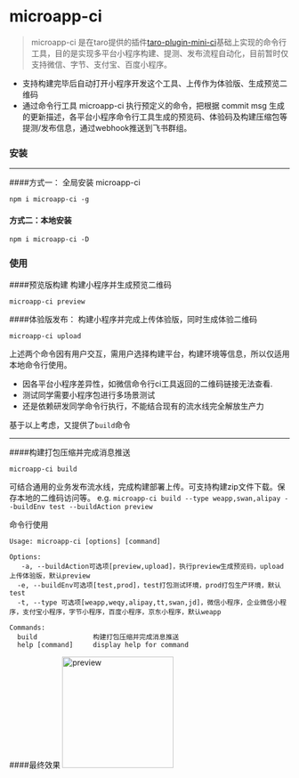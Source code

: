 # microapp-ci

> microapp-ci 是在taro提供的插件[taro-plugin-mini-ci][1]基础上实现的命令行工具，目的是实现多平台小程序构建、提测、发布流程自动化，目前暂时仅支持微信、字节、支付宝、百度小程序。
 
 - 支持构建完毕后自动打开小程序开发这个工具、上传作为体验版、生成预览二维码
 - 通过命令行工具 microapp-ci 执行预定义的命令，把根据 commit msg 生成的更新描述，各平台小程序命令行工具生成的预览码、体验码及构建压缩包等提测/发布信息，通过webhook推送到飞书群组。

### 安装
---
####方式一： 全局安装 microapp-ci
```
npm i microapp-ci -g
```

#### 方式二：本地安装
```
npm i microapp-ci -D
```

### 使用
####预览版构建
构建小程序并生成预览二维码
```
microapp-ci preview  
```
####体验版发布：
构建小程序并完成上传体验版，同时生成体验二维码
```
microapp-ci upload 
```
上述两个命令因有用户交互，需用户选择构建平台，构建环境等信息，所以仅适用本地命令行使用。
 - 因各平台小程序差异性，如微信命令行ci工具返回的二维码链接无法查看.
 - 测试同学需要小程序包进行多场景测试
 - 还是依赖研发同学命令行执行，不能结合现有的流水线完全解放生产力
 
基于以上考虑，又提供了`build`命令

---

####构建打包压缩并完成消息推送
```
microapp-ci build 
```
可结合通用的业务发布流水线，完成构建部署上传。可支持构建zip文件下载。保存本地的二维码访问等。
e.g.
```microapp-ci build --type weapp,swan,alipay --buildEnv test --buildAction preview```

命令行使用
```
Usage: microapp-ci [options] [command]

Options:
   -a, --buildAction可选项[preview,upload]，执行preview生成预览码，upload上传体验版，默认preview
  -e, --buildEnv可选项[test,prod]，test打包测试环境，prod打包生产环境，默认test
  -t, --type 可选项[weapp,weqy,alipay,tt,swan,jd]，微信小程序，企业微信小程序，支付宝小程序，字节小程序，百度小程序，京东小程序，默认weapp

Commands:
  build              构建打包压缩并完成消息推送
  help [command]     display help for command

```
####最终效果
<img src="https://raw.githubusercontent.com/marsczen/microapp-ci/master/preview.png" alt="preview" width="200"/>


  [1]: https://github.com/NervJS/taro/tree/next/packages/taro-plugin-mini-ci
  [2]: https://raw.githubusercontent.com/marsczen/microapp-ci/master/preview.png